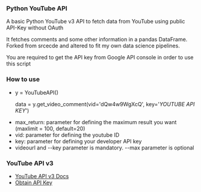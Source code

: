 <h3>Python YouTube API</h3>

A basic Python YouTube v3 API to fetch data from YouTube using public API-Key without OAuth

It fetches comments and some other information in a pandas DataFrame. Forked from srcecde and altered to fit my own data science pipelines.

You are required to get the API key from Google API console in order to use this script

<h3>How to use</h3>
<ul>
<li>y = YouTubeAPI()
  
  data = y.get_video_comment(vid='dQw4w9WgXcQ', key='*YOUTUBE API KEY*')
  
<li> max_return: parameter for defining the maximum result you want (maxlimit = 100, default=20)</li>
<li> vid: parameter for defining the youtube ID</li>
<li> key: parameter for defining your developer API key</li>
<li> videourl and --key parameter is mandatory. --max parameter is optional</li>
</ul>


<h3>YouTube API v3</h3>
<ul>
<li><a href="https://developers.google.com/youtube/v3/">YouTube API v3 Docs</a></li>
<li><a href="http://code.google.com/apis/console">Obtain API Key</a></li>
</ul>
